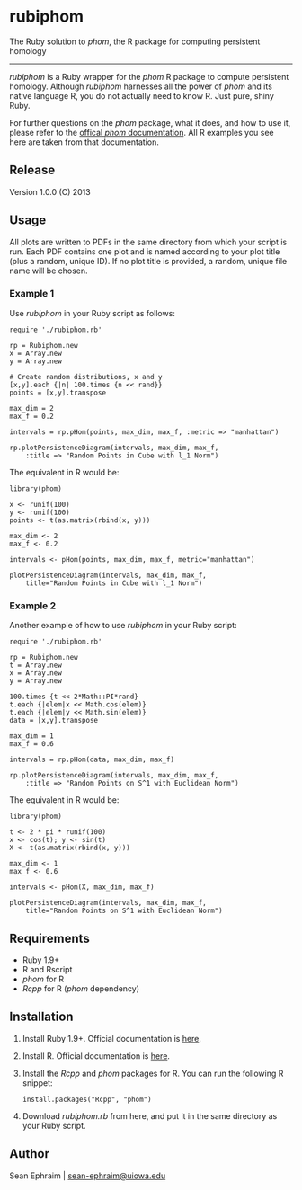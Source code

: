 # rubiphom

The Ruby solution to *phom*, the R package for computing persistent homology

---

*rubiphom* is a Ruby wrapper for the *phom* R package to compute persistent homology. Although *rubiphom* harnesses all the power of *phom* and its native language R, you do not actually need to know R. Just pure, shiny Ruby.

For further questions on the *phom* package, what it does, and how to use it, please refer to the [offical *phom* documentation](http://cran.r-project.org/web/packages/phom/phom.pdf). All R examples you see here are taken from that documentation.

## Release
Version 1.0.0 (C) 2013

## Usage
All plots are written to PDFs in the same directory from which your script is run. Each PDF contains one plot and is named according to your plot title (plus a random, unique ID). If no plot title is provided, a random, unique file name will be chosen.

### Example 1

Use *rubiphom* in your Ruby script as follows:

    require './rubiphom.rb'

    rp = Rubiphom.new
    x = Array.new
    y = Array.new

    # Create random distributions, x and y
    [x,y].each {|n| 100.times {n << rand}}
    points = [x,y].transpose

    max_dim = 2
    max_f = 0.2 

    intervals = rp.pHom(points, max_dim, max_f, :metric => "manhattan")

    rp.plotPersistenceDiagram(intervals, max_dim, max_f,
        :title => "Random Points in Cube with l_1 Norm")

The equivalent in R would be:
 
    library(phom)
    
    x <- runif(100)
    y <- runif(100)
    points <- t(as.matrix(rbind(x, y)))
    
    max_dim <- 2
    max_f <- 0.2
    
    intervals <- pHom(points, max_dim, max_f, metric="manhattan")
    
    plotPersistenceDiagram(intervals, max_dim, max_f,
        title="Random Points in Cube with l_1 Norm")
     
### Example 2

Another example of how to use *rubiphom* in your Ruby script:
    
    require './rubiphom.rb'

    rp = Rubiphom.new
    t = Array.new
    x = Array.new
    y = Array.new

    100.times {t << 2*Math::PI*rand}
    t.each {|elem|x << Math.cos(elem)}
    t.each {|elem|y << Math.sin(elem)}
    data = [x,y].transpose

    max_dim = 1
    max_f = 0.6

    intervals = rp.pHom(data, max_dim, max_f)

    rp.plotPersistenceDiagram(intervals, max_dim, max_f,
        :title => "Random Points on S^1 with Euclidean Norm")

The equivalent in R would be:

    library(phom)
    
    t <- 2 * pi * runif(100)
    x <- cos(t); y <- sin(t)
    X <- t(as.matrix(rbind(x, y)))
    
    max_dim <- 1
    max_f <- 0.6
    
    intervals <- pHom(X, max_dim, max_f)
    
    plotPersistenceDiagram(intervals, max_dim, max_f,
        title="Random Points on S^1 with Euclidean Norm")

## Requirements
- Ruby 1.9+
- R and Rscript
- *phom* for R
- *Rcpp* for R (*phom* dependency)

## Installation

1. Install Ruby 1.9+. Official documentation is [here](https://www.ruby-lang.org/en/downloads/).
1. Install R. Official documentation is [here](http://cran.r-project.org/doc/manuals/R-admin.html).
1. Install the *Rcpp* and *phom* packages for R. You can run the following R snippet:

       install.packages("Rcpp", "phom")
       
1. Download *rubiphom.rb* from here, and put it in the same directory as your Ruby script.

## Author

Sean Ephraim | sean-ephraim@uiowa.edu
